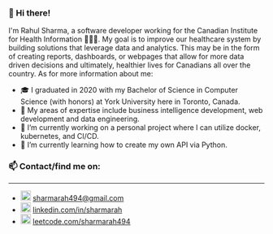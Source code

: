 ### 👋 Hi there! 

I'm Rahul Sharma, a software developer working for the Canadian Institute for Health Information 🍁👨‍⚕️. My goal is to improve our healthcare system by building solutions that leverage data and analytics. This may be in the form of creating reports, dashboards, or webpages that allow for more data driven decisions and ultimately, healthier lives for Canadians all over the country. As for more information about me:

- 🎓 I graduated in 2020 with my Bachelor of Science in Computer Science (with honors) at York University here in Toronto, Canada.
- 💼 My areas of expertise include business intelligence development, web development and data engineering.
- 🔭 I’m currently working on a personal project where I can utilize docker, kubernetes, and CI/CD. 
- 🌱 I’m currently learning how to create my own API via Python.

### 📫 Contact/find me on:
---
- [<img src="https://cdn-icons-png.flaticon.com/512/281/281769.png" width="20" height="20" />](https://cdn-icons-png.flaticon.com/512/281/281769.png) [sharmarah494@gmail.com](mailto:sharmarah494@gmail.com)
- [<img src="https://cdn-icons-png.flaticon.com/512/174/174857.png" width="20" height="20" />](https://cdn-icons-png.flaticon.com/512/174/174857.png) [linkedin.com/in/sharmarah](https://www.linkedin.com/in/sharmarah/)
- [<img src="https://cdn.iconscout.com/icon/free/png-256/leetcode-3521542-2944960.png" width="20" height="20" />](https://cdn.iconscout.com/icon/free/png-256/leetcode-3521542-2944960.png) [leetcode.com/sharmarah494](https://leetcode.com/sharmarah494/)
